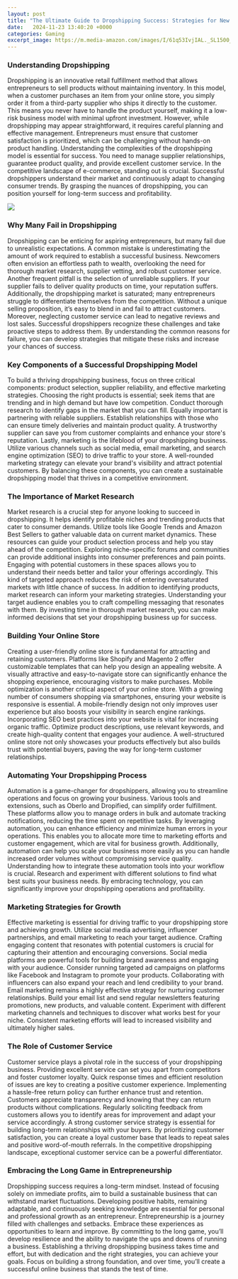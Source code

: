 ```yaml
---
layout: post
title: "The Ultimate Guide to Dropshipping Success: Strategies for New Entrepreneurs"
date:   2024-11-23 13:40:20 +0000
categories: Gaming
excerpt_image: https://m.media-amazon.com/images/I/61q53IvjIAL._SL1500_.jpg
---
```


### Understanding Dropshipping
Dropshipping is an innovative retail fulfillment method that allows entrepreneurs to sell products without maintaining inventory. In this model, when a customer purchases an item from your online store, you simply order it from a third-party supplier who ships it directly to the customer. This means you never have to handle the product yourself, making it a low-risk business model with minimal upfront investment. 
However, while dropshipping may appear straightforward, it requires careful planning and effective management. Entrepreneurs must ensure that customer satisfaction is prioritized, which can be challenging without hands-on product handling. Understanding the complexities of the dropshipping model is essential for success. You need to manage supplier relationships, guarantee product quality, and provide excellent customer service. 
In the competitive landscape of e-commerce, standing out is crucial. Successful dropshippers understand their market and continuously adapt to changing consumer trends. By grasping the nuances of dropshipping, you can position yourself for long-term success and profitability.

![](https://m.media-amazon.com/images/I/61q53IvjIAL._SL1500_.jpg)
### Why Many Fail in Dropshipping
Dropshipping can be enticing for aspiring entrepreneurs, but many fail due to unrealistic expectations. A common mistake is underestimating the amount of work required to establish a successful business. Newcomers often envision an effortless path to wealth, overlooking the need for thorough market research, supplier vetting, and robust customer service.
Another frequent pitfall is the selection of unreliable suppliers. If your supplier fails to deliver quality products on time, your reputation suffers. Additionally, the dropshipping market is saturated; many entrepreneurs struggle to differentiate themselves from the competition. Without a unique selling proposition, it’s easy to blend in and fail to attract customers.
Moreover, neglecting customer service can lead to negative reviews and lost sales. Successful dropshippers recognize these challenges and take proactive steps to address them. By understanding the common reasons for failure, you can develop strategies that mitigate these risks and increase your chances of success.
### Key Components of a Successful Dropshipping Model
To build a thriving dropshipping business, focus on three critical components: product selection, supplier reliability, and effective marketing strategies. Choosing the right products is essential; seek items that are trending and in high demand but have low competition. Conduct thorough research to identify gaps in the market that you can fill.
Equally important is partnering with reliable suppliers. Establish relationships with those who can ensure timely deliveries and maintain product quality. A trustworthy supplier can save you from customer complaints and enhance your store's reputation.
Lastly, marketing is the lifeblood of your dropshipping business. Utilize various channels such as social media, email marketing, and search engine optimization (SEO) to drive traffic to your store. A well-rounded marketing strategy can elevate your brand's visibility and attract potential customers. By balancing these components, you can create a sustainable dropshipping model that thrives in a competitive environment.
### The Importance of Market Research
Market research is a crucial step for anyone looking to succeed in dropshipping. It helps identify profitable niches and trending products that cater to consumer demands. Utilize tools like Google Trends and Amazon Best Sellers to gather valuable data on current market dynamics. These resources can guide your product selection process and help you stay ahead of the competition.
Exploring niche-specific forums and communities can provide additional insights into consumer preferences and pain points. Engaging with potential customers in these spaces allows you to understand their needs better and tailor your offerings accordingly. This kind of targeted approach reduces the risk of entering oversaturated markets with little chance of success.
In addition to identifying products, market research can inform your marketing strategies. Understanding your target audience enables you to craft compelling messaging that resonates with them. By investing time in thorough market research, you can make informed decisions that set your dropshipping business up for success.
### Building Your Online Store
Creating a user-friendly online store is fundamental for attracting and retaining customers. Platforms like Shopify and Magento 2 offer customizable templates that can help you design an appealing website. A visually attractive and easy-to-navigate store can significantly enhance the shopping experience, encouraging visitors to make purchases.
Mobile optimization is another critical aspect of your online store. With a growing number of consumers shopping via smartphones, ensuring your website is responsive is essential. A mobile-friendly design not only improves user experience but also boosts your visibility in search engine rankings.
Incorporating SEO best practices into your website is vital for increasing organic traffic. Optimize product descriptions, use relevant keywords, and create high-quality content that engages your audience. A well-structured online store not only showcases your products effectively but also builds trust with potential buyers, paving the way for long-term customer relationships.
### Automating Your Dropshipping Process
Automation is a game-changer for dropshippers, allowing you to streamline operations and focus on growing your business. Various tools and extensions, such as Oberlo and Dropified, can simplify order fulfillment. These platforms allow you to manage orders in bulk and automate tracking notifications, reducing the time spent on repetitive tasks.
By leveraging automation, you can enhance efficiency and minimize human errors in your operations. This enables you to allocate more time to marketing efforts and customer engagement, which are vital for business growth. Additionally, automation can help you scale your business more easily as you can handle increased order volumes without compromising service quality.
Understanding how to integrate these automation tools into your workflow is crucial. Research and experiment with different solutions to find what best suits your business needs. By embracing technology, you can significantly improve your dropshipping operations and profitability.
### Marketing Strategies for Growth
Effective marketing is essential for driving traffic to your dropshipping store and achieving growth. Utilize social media advertising, influencer partnerships, and email marketing to reach your target audience. Crafting engaging content that resonates with potential customers is crucial for capturing their attention and encouraging conversions.
Social media platforms are powerful tools for building brand awareness and engaging with your audience. Consider running targeted ad campaigns on platforms like Facebook and Instagram to promote your products. Collaborating with influencers can also expand your reach and lend credibility to your brand.
Email marketing remains a highly effective strategy for nurturing customer relationships. Build your email list and send regular newsletters featuring promotions, new products, and valuable content. Experiment with different marketing channels and techniques to discover what works best for your niche. Consistent marketing efforts will lead to increased visibility and ultimately higher sales.
### The Role of Customer Service
Customer service plays a pivotal role in the success of your dropshipping business. Providing excellent service can set you apart from competitors and foster customer loyalty. Quick response times and efficient resolution of issues are key to creating a positive customer experience.
Implementing a hassle-free return policy can further enhance trust and retention. Customers appreciate transparency and knowing that they can return products without complications. Regularly soliciting feedback from customers allows you to identify areas for improvement and adapt your service accordingly.
A strong customer service strategy is essential for building long-term relationships with your buyers. By prioritizing customer satisfaction, you can create a loyal customer base that leads to repeat sales and positive word-of-mouth referrals. In the competitive dropshipping landscape, exceptional customer service can be a powerful differentiator.
### Embracing the Long Game in Entrepreneurship
Dropshipping success requires a long-term mindset. Instead of focusing solely on immediate profits, aim to build a sustainable business that can withstand market fluctuations. Developing positive habits, remaining adaptable, and continuously seeking knowledge are essential for personal and professional growth as an entrepreneur.
Entrepreneurship is a journey filled with challenges and setbacks. Embrace these experiences as opportunities to learn and improve. By committing to the long game, you’ll develop resilience and the ability to navigate the ups and downs of running a business.
Establishing a thriving dropshipping business takes time and effort, but with dedication and the right strategies, you can achieve your goals. Focus on building a strong foundation, and over time, you’ll create a successful online business that stands the test of time.